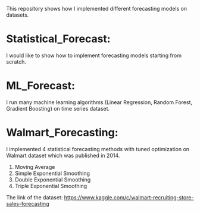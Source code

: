 This repository shows how I implemented different forecasting models on datasets.

# Statistical_Forecast: 

I would like to show how to implement forecasting models starting from scratch.

# ML_Forecast:

I run many machine learning algorithms (Linear Regression, Random Forest, Gradient Boosting) on time series dataset.

# Walmart_Forecasting: 

I implemented 4 statistical forecasting methods with tuned optimization on Walmart dataset which was published in 2014.

1. Moving Average
2. Simple Exponential Smoothing
3. Double Exponential Smoothing
4. Triple Exponential Smoothing

The link of the dataset: https://www.kaggle.com/c/walmart-recruiting-store-sales-forecasting
